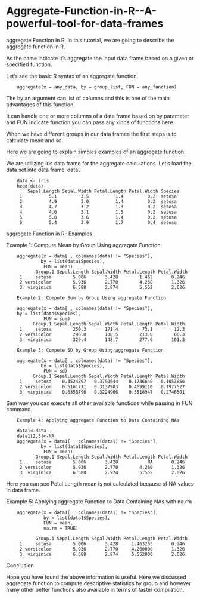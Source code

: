 # Aggregate-Function-in-R--A-powerful-tool-for-data-frames

aggregate Function in R, In this tutorial, we are going to describe the aggregate function in R.

As the name indicate it’s aggregate the input data frame based on a given or specified function.

Let’s see the basic R syntax of an aggregate function.

        aggregate(x = any_data, by = group_list, FUN = any_function)

The by an argument can list of columns and this is one of the main advantages of this function.

It can handle one or more columns of a data frame based on by parameter and FUN indicate function you can pass any kinds of functions here.

When we have different groups in our data frames the first steps is to calculate mean and sd.

Here we are going to explain simples examples of an aggregate function.

We are utilizing iris data frame for the aggregate calculations. Let’s load the data set into data frame ‘data’.

        data <- iris
        head(data) 
            Sepal.Length Sepal.Width Petal.Length Petal.Width Species
         1          5.1         3.5          1.4         0.2  setosa
         2          4.9         3.0          1.4         0.2  setosa
         3          4.7         3.2          1.3         0.2  setosa
         4          4.6         3.1          1.5         0.2  setosa
         5          5.0         3.6          1.4         0.2  setosa
         6          5.4         3.9          1.7         0.4  setosa

aggregate Function in R- Examples

Example 1: Compute Mean by Group Using aggregate Function

        aggregate(x = data[ , colnames(data) != "Species"],             
                 by = list(data$Species),
                  FUN = mean)
               Group.1 Sepal.Length Sepal.Width Petal.Length Petal.Width
         1     setosa        5.006       3.428        1.462       0.246
         2 versicolor        5.936       2.770        4.260       1.326
         3  virginica        6.588       2.974        5.552       2.026

        Example 2: Compute Sum by Group Using aggregate Function

        aggregate(x = data[ , colnames(data) != "Species"],      
        by = list(data$Species),
                  FUN = sum)
              Group.1 Sepal.Length Sepal.Width Petal.Length Petal.Width
         1     setosa        250.3       171.4         73.1        12.3
         2 versicolor        296.8       138.5        213.0        66.3
         3  virginica        329.4       148.7        277.6       101.3

        Example 3: Compute SD by Group Using aggregate Function

        aggregate(x = data[ , colnames(data) != "Species"],             
                 by = list(data$Species),
                  FUN = sd)
              Group.1 Sepal.Length Sepal.Width Petal.Length Petal.Width
         1     setosa    0.3524897   0.3790644    0.1736640   0.1053856
         2 versicolor    0.5161711   0.3137983    0.4699110   0.1977527
         3  virginica    0.6358796   0.3224966    0.5518947   0.2746501

Sam way you can execute all other available functions while passing in FUN command.

        Example 4: Applying aggregate Function to Data Containing NAs

        data1<-data
        data1[2,3]<-NA
        aggregate(x = data1[ , colnames(data1) != "Species"], 
                 by = list(data1$Species),
                  FUN = mean)
               Group.1 Sepal.Length Sepal.Width Petal.Length Petal.Width
         1     setosa        5.006       3.428           NA       0.246
         2 versicolor        5.936       2.770        4.260       1.326
         3  virginica        6.588       2.974        5.552       2.026

Here you can see Petal Length mean is not calculated because of NA values in data frame.

Example 5: Applying aggregate Function to Data Containing NAs with na.rm


        aggregate(x = data1[ , colnames(data1) != "Species"],       
                  by = list(data1$Species),
                  FUN = mean,
                  na.rm = TRUE)

               Group.1 Sepal.Length Sepal.Width Petal.Length Petal.Width
         1     setosa        5.006       3.428     1.463265       0.246
         2 versicolor        5.936       2.770     4.260000       1.326
         3  virginica        6.588       2.974     5.552000       2.026

Conclusion

Hope you have found the above information is useful. Here we discussed aggregate function to compute descriptive statistics by group and however many other better functions also available in terms of faster compilation.
